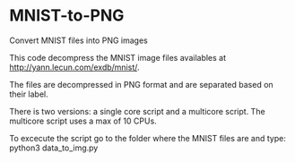 # MNIST-to-PNG
Convert MNIST files into PNG images

This code decompress the MNIST image files availables at http://yann.lecun.com/exdb/mnist/.

The files are decompressed in PNG format and are separated based on their label.

There is two versions: a single core script and a multicore script. The multicore script uses a max of 10 CPUs.

To excecute the script go to the folder where the MNIST files are and type: python3 data_to_img.py
